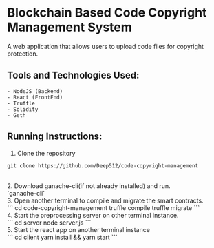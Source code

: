 # Blockchain Based Code Copyright Management System
A web application that allows users to upload code files for copyright protection.<br />

## Tools and Technologies Used:
```
- NodeJS (Backend)
- React (FrontEnd)
- Truffle
- Solidity
- Geth
```

## Running Instructions:
1. Clone the repository<br />
```
git clone https://github.com/Deep512/code-copyright-management
```
<br />
2. Download ganache-cli(if not already installed) and run.<br />
`ganache-cli`
<br />
3. Open another terminal to compile and migrate the smart contracts.<br />
```
cd code-copyright-management
truffle compile
truffle migrate
```
<br />
4. Start the preprocessing server on other terminal instance.<br />
```
cd server
node server.js
```
<br />
5. Start the react app on another terminal instance<br />
```
cd client
yarn install && yarn start
```
<br />
